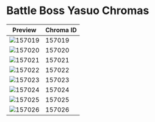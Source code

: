 # Battle Boss Yasuo Chromas

| Preview | Chroma ID |
|---------|-----------|
| ![157019](https://raw.communitydragon.org/latest/plugins/rcp-be-lol-game-data/global/default/v1/champion-chroma-images/157/157019.png) | 157019 |
| ![157020](https://raw.communitydragon.org/latest/plugins/rcp-be-lol-game-data/global/default/v1/champion-chroma-images/157/157020.png) | 157020 |
| ![157021](https://raw.communitydragon.org/latest/plugins/rcp-be-lol-game-data/global/default/v1/champion-chroma-images/157/157021.png) | 157021 |
| ![157022](https://raw.communitydragon.org/latest/plugins/rcp-be-lol-game-data/global/default/v1/champion-chroma-images/157/157022.png) | 157022 |
| ![157023](https://raw.communitydragon.org/latest/plugins/rcp-be-lol-game-data/global/default/v1/champion-chroma-images/157/157023.png) | 157023 |
| ![157024](https://raw.communitydragon.org/latest/plugins/rcp-be-lol-game-data/global/default/v1/champion-chroma-images/157/157024.png) | 157024 |
| ![157025](https://raw.communitydragon.org/latest/plugins/rcp-be-lol-game-data/global/default/v1/champion-chroma-images/157/157025.png) | 157025 |
| ![157026](https://raw.communitydragon.org/latest/plugins/rcp-be-lol-game-data/global/default/v1/champion-chroma-images/157/157026.png) | 157026 |